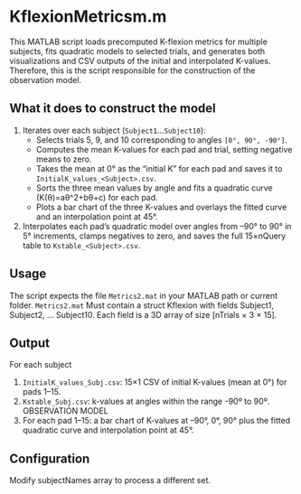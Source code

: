 # KflexionMetricsm.m
This MATLAB script loads precomputed K-flexion metrics for multiple subjects, fits quadratic models to selected trials, and generates both visualizations and CSV outputs of the initial and interpolated K-values. Therefore, this is the script responsible for the construction of the observation model.

## What it does to construct the model
1. Iterates over each subject (`Subject1`…`Subject10`):  
   - Selects trials 5, 9, and 10 corresponding to angles `[0°, 90°, -90°]`.  
   - Computes the mean K-values for each pad and trial, setting negative means to zero.  
   - Takes the mean at 0° as the “initial K” for each pad and saves it to `InitialK_values_<Subject>.csv`.  
   - Sorts the three mean values by angle and fits a quadratic curve \(K(θ)=aθ^2+bθ+c\) for each pad.
   -  Plots a bar chart of the three K-values and overlays the fitted curve and an interpolation point at 45°.
2. Interpolates each pad’s quadratic model over angles from –90° to 90° in 5° increments, clamps negatives to zero, and saves the full 15×nQuery table to `Kstable_<Subject>.csv`.  

## Usage
The script expects the file `Metrics2.mat` in your MATLAB path or current folder. `Metrics2.mat`
Must contain a struct Kflexion with fields Subject1, Subject2, … Subject10.
Each field is a 3D array of size [nTrials × 3 × 15].
## Output
For each subject
1. `InitialK_values_Subj.csv`: 15×1 CSV of initial K-values (mean at 0°) for pads 1–15.
2. `Kstable_Subj.csv`: k-values at angles within the range -90º to 90º. OBSERVATION MODEL
3. For each pad 1–15: a bar chart of K-values at –90°, 0°, 90° plus the fitted quadratic curve and interpolation point at 45°.
## Configuration
Modify subjectNames array to process a different set.

